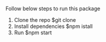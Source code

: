 Follow below steps to run this package

1. Clone the repo
    $git clone <path>
2. Install dependencies
    $npm istall
3. Run
    $npm start
